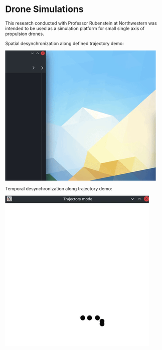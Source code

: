 # Drone Simulations

This research conducted with Professor Rubenstein at Northwestern was intended to be used as a simulation platform for small single axis of propulsion drones.

Spatial desynchronization along defined trajectory demo:

![alt-text](https://github.com/ianpkennedy/Drone_Simulations/blob/main/desync_4.gif)

Temporal desynchronization along trajectory demo:

![alt-text](https://github.com/ianpkennedy/Drone_Simulations/blob/main/desync_modulus.gif)